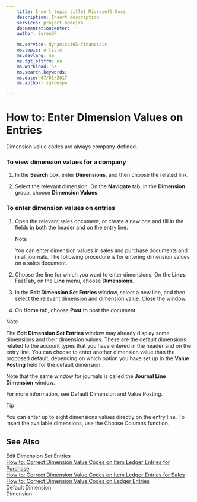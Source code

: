 ```yaml
---
    title: Insert topic title| Microsoft Docs
    description: Insert description
    services: project-madeira
    documentationcenter: ''
    author: SorenGP

    ms.service: dynamics365-financials
    ms.topic: article
    ms.devlang: na
    ms.tgt_pltfrm: na
    ms.workload: na
    ms.search.keywords:
    ms.date: 07/01/2017
    ms.author: sgroespe

---
```

# How to: Enter Dimension Values on Entries
Dimension value codes are always company-defined.  
  
### To view dimension values for a company  
  
1.  In the **Search** box, enter **Dimensions**, and then choose the related link.  
  
2.  Select the relevant dimension. On the **Navigate** tab, in the **Dimension** group, choose **Dimension Values**.  
  
### To enter dimension values on entries  
  
1.  Open the relevant sales document, or create a new one and fill in the fields in both the header and on the entry line.   
  
    > [!NOTE]  
    >  You can enter dimension values in sales and purchase documents and in all journals. The following procedure is for entering dimension values on a sales document.  
  
2.  Choose the line for which you want to enter dimensions. On the **Lines** FastTab, on the **Line** menu, choose **Dimensions**.  
  
3.  In the **Edit Dimension Set Entries** window, select a new line, and then select the relevant dimension and dimension value. Close the window.  
  
4.  On **Home** tab, choose **Post** to post the document.  
  
> [!NOTE]  
>  The **Edit Dimension Set Entries** window may already display some dimensions and their dimension values. These are the default dimensions related to the account types that you have entered in the header and on the entry line. You can choose to enter another dimension value than the proposed default, depending on which option you have set up in the **Value Posting** field for the default dimension.  
>   
>  Note that the same window for journals is called the **Journal Line Dimension** window.  
>   
>  For more information, see Default Dimension and Value Posting.  
  
> [!TIP]  
>  You can enter up to eight dimensions values directly on the entry line. To insert the available dimensions, use the Choose Columns function.  
  
## See Also  
 Edit Dimension Set Entries   
 [How to: Correct Dimension Value Codes on Item Ledger Entries for Purchase](../how-to-correct-dimension-value-codes-on-item-ledger-entries-for-purchase.md)   
 [How to: Correct Dimension Value Codes on Item Ledger Entries for Sales](../how-to-correct-dimension-value-codes-on-item-ledger-entries-for-sales.md)   
 [How to: Correct Dimension Value Codes on Ledger Entries](../how-to-correct-dimension-value-codes-on-ledger-entries.md)   
 Default Dimension   
 Dimension